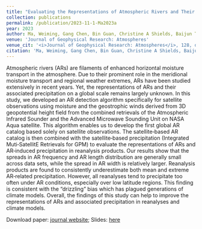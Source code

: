 ```yaml
---
title: "Evaluating the Representations of Atmospheric Rivers and Their Associated Precipitation in Reanalyses With Satellite Observations"
collection: publications
permalink: /publication/2023-11-1-Ma2023a
year: 2023
author: Ma, Weiming, Gang Chen, Bin Guan, Christine A Shields, Baijun Tian and Emilio Yanez
venue: 'Journal of Geophysical Research: Atmospheres'
venue_cit: '<i>Journal of Geophysical Research: Atmospheres</i>, 128, doi:10.1029/2023JD038937.'
citation: 'Ma, Weiming, Gang Chen, Bin Guan, Christine A Shields, Baijun Tian and Emilio Yanez, 2023: Evaluating the Representations of Atmospheric Rivers and Their Associated Precipitation in Reanalyses With Satellite Observations, <i>Journal of Geophysical Research: Atmospheres</i>, 128, doi:10.1029/2023JD038937.'
---
```

Atmospheric rivers (ARs) are filaments of enhanced horizontal moisture transport in the atmosphere. Due to their prominent role in the meridional moisture transport and regional weather extremes, ARs have been studied extensively in recent years. Yet, the representations of ARs and their associated precipitation on a global scale remains largely unknown. In this study, we developed an AR detection algorithm specifically for satellite observations using moisture and the geostrophic winds derived from 3D geopotential height field from the combined retrievals of the Atmospheric Infrared Sounder and the Advanced Microwave Sounding Unit on NASA Aqua satellite. This algorithm enables us to develop the first global AR catalog based solely on satellite observations. The satellite‐based AR catalog is then combined with the satellite‐based precipitation (Integrated Muti‐SatellitE Retrievals for GPM) to evaluate the representations of ARs and AR‐induced precipitation in reanalysis products. Our results show that the spreads in AR frequency and AR length distribution are generally small across data sets, while the spread in AR width is relatively larger. Reanalysis products are found to consistently underestimate both mean and extreme AR‐related precipitation. However, all reanalyses tend to precipitate too often under AR conditions, especially over low latitude regions. This finding is consistent with the “drizzling” bias which has plagued generations of climate models. Overall, the findings of this study can help to improve the representations of ARs and associated precipitation in reanalyses and climate models.

Download paper: [journal website](https://agupubs.onlinelibrary.wiley.com/doi/10.1029/2023JD038937);
Slides: [here](/files/slides/MAP_slide_Ma2023_AR_satellite.pdf)